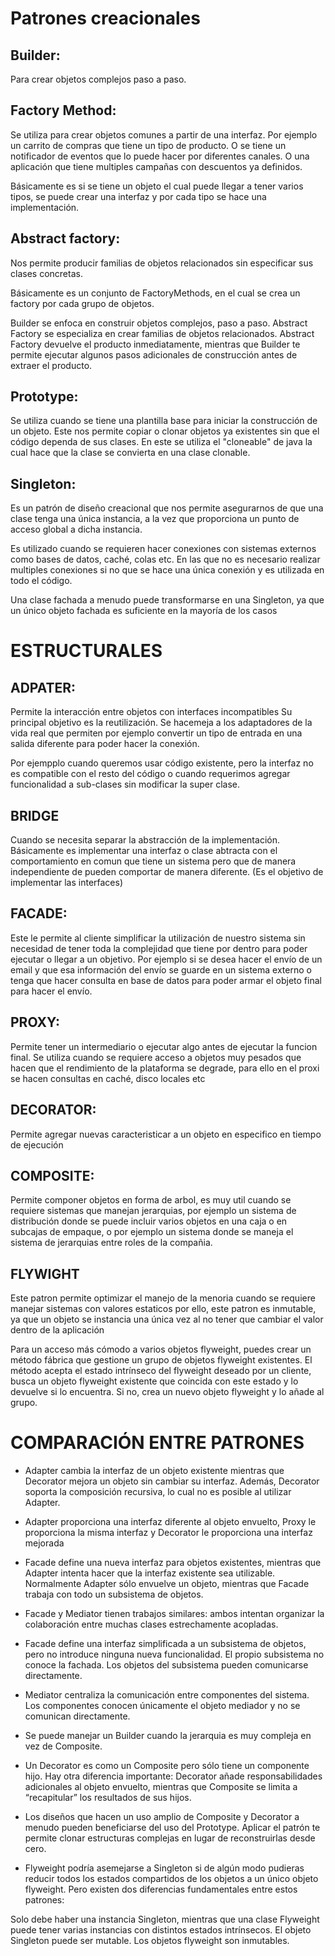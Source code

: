 # Patrones creacionales

## Builder:
Para crear objetos complejos paso a paso.

## Factory Method:
Se utiliza para crear objetos comunes a partir de una interfaz. Por ejemplo un carrito de compras que tiene un tipo de producto. O se tiene un notificador de eventos que lo puede hacer por diferentes canales. O una aplicación que tiene multiples campañas con descuentos ya definidos.

Básicamente es si se tiene un objeto el cual puede llegar a tener varios tipos, se puede crear una interfaz y por cada tipo se hace una implementación.

## Abstract factory:
Nos permite producir familias de objetos relacionados sin especificar sus clases concretas.

Básicamente es un conjunto de FactoryMethods, en el cual se crea un factory por cada grupo de objetos.

Builder se enfoca en construir objetos complejos, paso a paso. Abstract Factory se especializa en crear familias de objetos relacionados. Abstract Factory devuelve el producto inmediatamente, mientras que Builder te permite ejecutar algunos pasos adicionales de construcción antes de extraer el producto.

## Prototype:
Se utiliza cuando se tiene una plantilla base para iniciar la construcción de un objeto. Este nos permite copiar o clonar objetos ya existentes sin que el código dependa de sus clases. En este se utiliza el "cloneable" de java la cual hace que la clase se convierta en una clase clonable.

## Singleton:

Es un patrón de diseño creacional que nos permite asegurarnos de que una clase tenga una única instancia, a la vez que proporciona un punto de acceso global a dicha instancia.

Es utilizado cuando se requieren hacer conexiones con sistemas externos como bases de datos, caché, colas etc. En las que no es necesario realizar multiples conexiones si no que se hace una única conexión y es utilizada en todo el código.

Una clase fachada a menudo puede transformarse en una Singleton, ya que un único objeto fachada es suficiente en la mayoría de los casos


# ESTRUCTURALES

## ADPATER:
Permite la interacción entre objetos con interfaces incompatibles Su principal objetivo es la reutilización. Se hacemeja a los adaptadores de la vida real que permiten por ejemplo convertir un tipo de entrada en una salida diferente para poder hacer la conexión.

Por ejempplo cuando queremos usar código existente, pero la interfaz no es compatible con el resto del código o cuando requerimos agregar funcionalidad a sub-clases sin modificar la super clase.

## BRIDGE
Cuando se necesita separar la abstracción de la implementación. Básicamente es implementar una interfaz o clase abtracta con el comportamiento en comun que tiene un sistema pero que de manera independiente de pueden comportar de manera diferente. (Es el objetivo de implementar las interfaces)

## FACADE:
Este le permite al cliente simplificar la utilización de nuestro sistema sin necesidad de tener toda la complejidad que tiene por dentro para poder ejecutar o llegar a un objetivo. Por ejemplo si se desea hacer el envío de un email y que esa información del envío se guarde en un sistema externo o tenga que hacer consulta en base de datos para poder armar el objeto final para hacer el envío.

## PROXY:
Permite tener un intermediario o ejecutar algo antes de ejecutar la funcion final. Se utiliza cuando se requiere acceso a objetos muy pesados que hacen que el rendimiento de la plataforma se degrade, para ello en el proxi se hacen consultas en caché, disco locales etc 

## DECORATOR:
Permite agregar nuevas caracteristicar a un objeto en especifico en tiempo de ejecución

## COMPOSITE:
Permite componer objetos en forma de arbol, es muy util cuando se requiere sistemas que manejan jerarquias, por ejemplo un sistema de distribución donde se puede incluir varios objetos en una caja o en subcajas de empaque, o por ejemplo un sistema donde se maneja el sistema de jerarquias entre roles de la compañia.

## FLYWIGHT
Este patron permite optimizar el manejo de la menoria cuando se requiere manejar sistemas con valores estaticos por ello, este patron es inmutable, ya que un objeto se instancia una única vez al no tener que cambiar el valor dentro de la aplicación

Para un acceso más cómodo a varios objetos flyweight, puedes crear un método fábrica que gestione un grupo de objetos flyweight existentes. El método acepta el estado intrínseco del flyweight deseado por un cliente, busca un objeto flyweight existente que coincida con este estado y lo devuelve si lo encuentra. Si no, crea un nuevo objeto flyweight y lo añade al grupo.

 # COMPARACIÓN ENTRE PATRONES


- Adapter cambia la interfaz de un objeto existente mientras que Decorator mejora un objeto sin cambiar su interfaz. Además, Decorator soporta la composición recursiva, lo cual no es posible al utilizar Adapter.

- Adapter proporciona una interfaz diferente al objeto envuelto, Proxy le proporciona la misma interfaz y Decorator le proporciona una interfaz mejorada

- Facade define una nueva interfaz para objetos existentes, mientras que Adapter intenta hacer que la interfaz existente sea utilizable. Normalmente Adapter sólo envuelve un objeto, mientras que Facade trabaja con todo un subsistema de objetos.

- Facade y Mediator tienen trabajos similares: ambos intentan organizar la colaboración entre muchas clases estrechamente acopladas.

- Facade define una interfaz simplificada a un subsistema de objetos, pero no introduce ninguna nueva funcionalidad. El propio subsistema no conoce la fachada. Los objetos del subsistema pueden comunicarse directamente.

- Mediator centraliza la comunicación entre componentes del sistema. Los componentes conocen únicamente el objeto mediador y no se comunican directamente.

- Se puede manejar un Builder cuando la jerarquia es muy compleja en vez de Composite.

- Un Decorator es como un Composite pero sólo tiene un componente hijo. Hay otra diferencia importante: Decorator añade responsabilidades adicionales al objeto envuelto, mientras que Composite se limita a “recapitular” los resultados de sus hijos.

- Los diseños que hacen un uso amplio de Composite y Decorator a menudo pueden beneficiarse del uso del Prototype. Aplicar el patrón te permite clonar estructuras complejas en lugar de reconstruirlas desde cero.
- Flyweight podría asemejarse a Singleton si de algún modo pudieras reducir todos los estados compartidos de los objetos a un único objeto flyweight. Pero existen dos diferencias fundamentales entre estos patrones:

Solo debe haber una instancia Singleton, mientras que una clase Flyweight puede tener varias instancias con distintos estados intrínsecos.
El objeto Singleton puede ser mutable. Los objetos flyweight son inmutables.